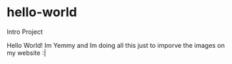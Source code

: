 # hello-world
Intro Project

Hello World!
Im Yemmy and Im doing all this just to imporve the images on my website :|

